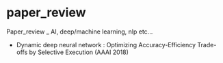 # paper\_review
Paper\_review \_ AI, deep/machine learning, nlp etc...

- Dynamic deep neural network : Optimizing Accuracy-Efficiency Trade-offs by Selective Execution (AAAI 2018)